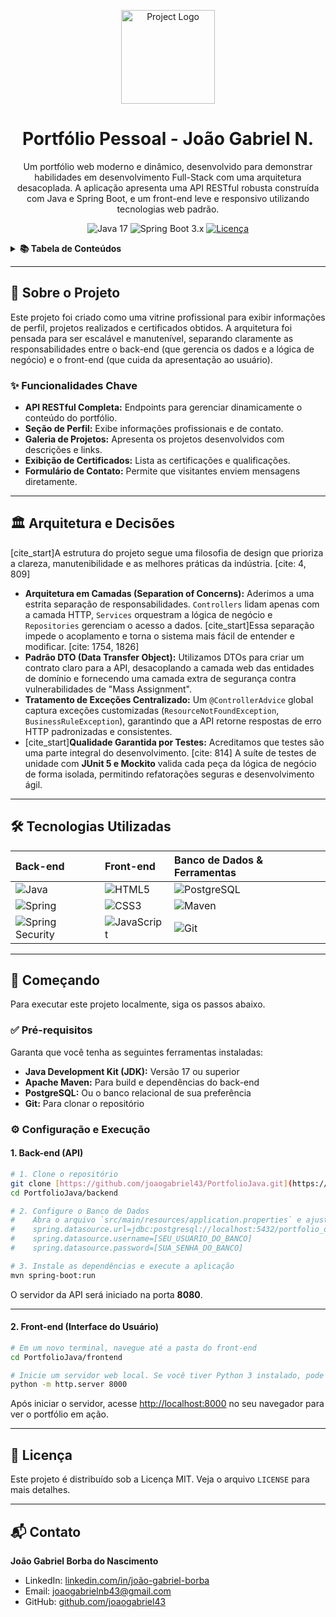 <p align="center">
  <a href="#" target="_blank">
  <img src="https://raw.githubusercontent.com/joaogabriel43/PortfolioJava/main/.github/assets/logo.jpg" alt="Project Logo" width="150">
  </a>
</p>

<h1 align="center">Portfólio Pessoal - João Gabriel N.</h1>

<p align="center">
  Um portfólio web moderno e dinâmico, desenvolvido para demonstrar habilidades em desenvolvimento Full-Stack com uma arquitetura desacoplada. A aplicação apresenta uma API RESTful robusta construída com Java e Spring Boot, e um front-end leve e responsivo utilizando tecnologias web padrão.
</p>

<p align="center">
  <img src="https://img.shields.io/badge/Java-17-blue.svg" alt="Java 17">
  <img src="https://img.shields.io/badge/Spring%20Boot-3.x-brightgreen.svg" alt="Spring Boot 3.x">
  <a href="https://github.com/joaogabriel43/PortfolioJava/actions/workflows/ci.yml">
  </a>
  <a href="LICENSE">
    <img src="https://img.shields.io/badge/license-MIT-blue.svg" alt="Licença">
  </a>
</p>

<details>
<summary><strong>📚 Tabela de Conteúdos</strong></summary>
  <ol>
    <li><a href="#-sobre-o-projeto">Sobre o Projeto</a></li>
    <li><a href="#-arquitetura-e-funcionalidades-chave">Arquitetura</a></li>
    <li><a href="#-tecnologias-utilizadas">Tecnologias</a></li>
    <li><a href="#-começando">Começando</a></li>
    <li><a href="#-licença">Licença</a></li>
    <li><a href="#-contato">Contato</a></li>
  </ol>
</details>

---

## 📜 Sobre o Projeto

Este projeto foi criado como uma vitrine profissional para exibir informações de perfil, projetos realizados e certificados obtidos.
A arquitetura foi pensada para ser escalável e manutenível, separando claramente as responsabilidades entre o back-end (que gerencia os dados e a lógica de negócio) e o front-end (que cuida da apresentação ao usuário).

### ✨ Funcionalidades Chave

* **API RESTful Completa:** Endpoints para gerenciar dinamicamente o conteúdo do portfólio.
* **Seção de Perfil:** Exibe informações profissionais e de contato.
* **Galeria de Projetos:** Apresenta os projetos desenvolvidos com descrições e links.
* **Exibição de Certificados:** Lista as certificações e qualificações.
* **Formulário de Contato:** Permite que visitantes enviem mensagens diretamente.

---

## 🏛️ Arquitetura e Decisões

[cite_start]A estrutura do projeto segue uma filosofia de design que prioriza a clareza, manutenibilidade e as melhores práticas da indústria. [cite: 4, 809]

- **Arquitetura em Camadas (Separation of Concerns):** Aderimos a uma estrita separação de responsabilidades. `Controllers` lidam apenas com a camada HTTP, `Services` orquestram a lógica de negócio e `Repositories` gerenciam o acesso a dados. [cite_start]Essa separação impede o acoplamento e torna o sistema mais fácil de entender e modificar. [cite: 1754, 1826]
- **Padrão DTO (Data Transfer Object):** Utilizamos DTOs para criar um contrato claro para a API, desacoplando a camada web das entidades de domínio e fornecendo uma camada extra de segurança contra vulnerabilidades de "Mass Assignment".
- **Tratamento de Exceções Centralizado:** Um `@ControllerAdvice` global captura exceções customizadas (`ResourceNotFoundException`, `BusinessRuleException`), garantindo que a API retorne respostas de erro HTTP padronizadas e consistentes.
- [cite_start]**Qualidade Garantida por Testes:** Acreditamos que testes são uma parte integral do desenvolvimento. [cite: 814] A suíte de testes de unidade com **JUnit 5 e Mockito** valida cada peça da lógica de negócio de forma isolada, permitindo refatorações seguras e desenvolvimento ágil.

---

## 🛠️ Tecnologias Utilizadas

| Back-end | Front-end | Banco de Dados & Ferramentas |
| :--- | :--- | :--- |
| ![Java](https://img.shields.io/badge/Java-ED8B00?style=for-the-badge&logo=openjdk&logoColor=white) | ![HTML5](https://img.shields.io/badge/HTML5-E34F26?style=for-the-badge&logo=html5&logoColor=white) | ![PostgreSQL](https://img.shields.io/badge/PostgreSQL-4169E1?style=for-the-badge&logo=postgresql&logoColor=white) |
| ![Spring](https://img.shields.io/badge/Spring-6DB33F?style=for-the-badge&logo=spring&logoColor=white) | ![CSS3](https://img.shields.io/badge/CSS3-1572B6?style=for-the-badge&logo=css3&logoColor=white) | ![Maven](https://img.shields.io/badge/Apache%20Maven-C71A36?style=for-the-badge&logo=apachemaven&logoColor=white) |
| ![Spring Security](https://img.shields.io/badge/Spring_Security-6DB33F?style=for-the-badge&logo=springsecurity&logoColor=white) | ![JavaScript](https://img.shields.io/badge/JavaScript-F7DF1E?style=for-the-badge&logo=javascript&logoColor=black) | ![Git](https://img.shields.io/badge/Git-F05032?style=for-the-badge&logo=git&logoColor=white) |

---

## 🚀 Começando

Para executar este projeto localmente, siga os passos abaixo.

### ✅ Pré-requisitos

Garanta que você tenha as seguintes ferramentas instaladas:

* **Java Development Kit (JDK):** Versão 17 ou superior
* **Apache Maven:** Para build e dependências do back-end
* **PostgreSQL:** Ou o banco relacional de sua preferência
* **Git:** Para clonar o repositório

### ⚙️ Configuração e Execução

#### 1. Back-end (API)

```bash
# 1. Clone o repositório
git clone [https://github.com/joaogabriel43/PortfolioJava.git](https://github.com/joaogabriel43/PortfolioJava.git)
cd PortfolioJava/backend

# 2. Configure o Banco de Dados
#    Abra o arquivo `src/main/resources/application.properties` e ajuste:
#    spring.datasource.url=jdbc:postgresql://localhost:5432/portfolio_db
#    spring.datasource.username=[SEU_USUARIO_DO_BANCO]
#    spring.datasource.password=[SUA_SENHA_DO_BANCO]

# 3. Instale as dependências e execute a aplicação
mvn spring-boot:run
```

O servidor da API será iniciado na porta **8080**.

---

#### 2. Front-end (Interface do Usuário)

```bash
# Em um novo terminal, navegue até a pasta do front-end
cd PortfolioJava/frontend

# Inicie um servidor web local. Se você tiver Python 3 instalado, pode usar:
python -m http.server 8000
```
Após iniciar o servidor, acesse [http://localhost:8000](http://localhost:8000) no seu navegador para ver o portfólio em ação.

---

## 📄 Licença

Este projeto é distribuído sob a Licença MIT. Veja o arquivo `LICENSE` para mais detalhes.

---

## 📬 Contato

**João Gabriel Borba do Nascimento**

- LinkedIn: [linkedin.com/in/joão-gabriel-borba](https://www.linkedin.com/in/joão-gabriel-borba/)
- Email: joaogabrielnb43@gmail.com
- GitHub: [github.com/joaogabriel43](https://github.com/joaogabriel43)